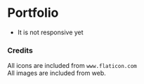 # Portfolio

- It is not responsive yet

### Credits

  All icons are included from ```www.flaticon.com``` <br>
  All images are included from web.

